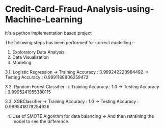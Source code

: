 # Credit-Card-Fraud-Analysis-using-Machine-Learning
It's a python implementation based project

The following steps has been performed for correct modelling :-
1. Exploratory Data Analysis
2. Data Visualization
3. Modeling

3.1. Logistic Regression 
      -> Training Accuracy : 0.999242223984492
      -> Testing Accuracy : 0.9991188806259472
      
3.2. Random Forest Classifier
      -> Training Accuracy : 1.0
      -> Testing Accuracy : 0.9995241955380115
      
3.3. XGBClassifier
      -> Training Accuracy : 1.0
      -> Testing Accuracy : 0.9995418179254926
      
4. Use of SMOTE Algorithm for data balancing
       -> And then retraining the model to see the difference.

